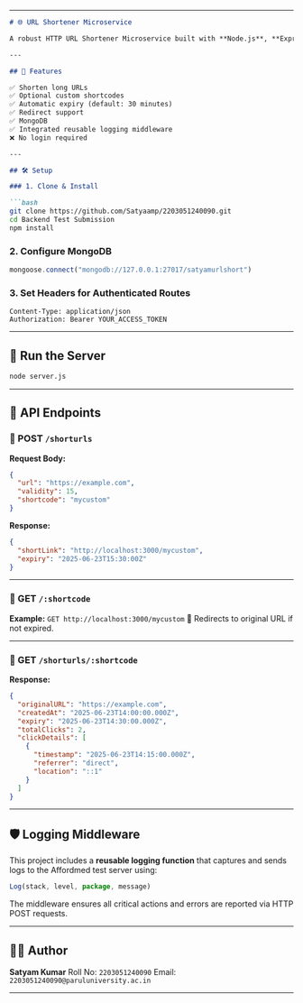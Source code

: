 
---

````markdown
# 🌐 URL Shortener Microservice

A robust HTTP URL Shortener Microservice built with **Node.js**, **Express.js**, **MongoDB**, and a **reusable Logging Middleware** integrated with the Affordmed Logging API.

---

## 🧩 Features

✅ Shorten long URLs  
✅ Optional custom shortcodes  
✅ Automatic expiry (default: 30 minutes)  
✅ Redirect support  
✅ MongoDB 
✅ Integrated reusable logging middleware  
❌ No login required  

---

## 🛠️ Setup

### 1. Clone & Install

```bash
git clone https://github.com/Satyaamp/2203051240090.git
cd Backend Test Submission
npm install
````

### 2. Configure MongoDB

```js
mongoose.connect("mongodb://127.0.0.1:27017/satyamurlshort")
```

### 3. Set Headers for Authenticated Routes

```http
Content-Type: application/json
Authorization: Bearer YOUR_ACCESS_TOKEN
```

---

## 🚀 Run the Server

```bash
node server.js
```

---

## 🔗 API Endpoints

### 🔸 POST `/shorturls`

**Request Body:**

```json
{
  "url": "https://example.com",
  "validity": 15,
  "shortcode": "mycustom"
}
```

**Response:**

```json
{
  "shortLink": "http://localhost:3000/mycustom",
  "expiry": "2025-06-23T15:30:00Z"
}
```

---

### 🔸 GET `/:shortcode`

**Example:**
`GET http://localhost:3000/mycustom`
🔁 Redirects to original URL if not expired.

---

### 🔸 GET `/shorturls/:shortcode`

**Response:**

```json
{
  "originalURL": "https://example.com",
  "createdAt": "2025-06-23T14:00:00.000Z",
  "expiry": "2025-06-23T14:30:00.000Z",
  "totalClicks": 2,
  "clickDetails": [
    {
      "timestamp": "2025-06-23T14:15:00.000Z",
      "referrer": "direct",
      "location": "::1"
    }
  ]
}
```

---

## 🛡️ Logging Middleware

This project includes a **reusable logging function** that captures and sends logs to the Affordmed test server using:

```js
Log(stack, level, package, message)
```

The middleware ensures all critical actions and errors are reported via HTTP POST requests.

---

## 👨‍💻 Author

**Satyam Kumar**
Roll No: `2203051240090`
Email: `2203051240090@paruluniversity.ac.in`

---

```
